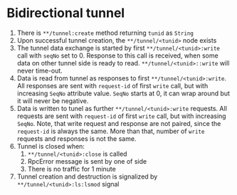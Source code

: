 
# Bidirectional tunnel

1. There is `**/tunnel:create` method returning `tunid` as `String`
1. Upon successful tunnel creation, the `**/tunnel/<tunid>` node exists
1. The tunnel data exchange is started by first `**/tunnel/<tunid>:write` call with `seqNo` set to 0. Response to this call is received,
   when some data on other tunnel side is ready to read. `**/tunnel/<tunid>::write` will never time-out.
1. Data is read from tunnel as responses to first `**/tunnel/<tunid>:write`. All responses are sent with `request-id` of first `write` call,
   but with increasing `SeqNo` attribute value. `SeqNo` starts at 0, it can wrap around but it will never be negative.
1. Data is written to tunel as further `**/tunnel/<tunid>:write` requests. All requests are sent with `request-id` of first `write` call, but with increasing `SeqNo`.
   Note, that write request and response are not paired, since the `request-id` is always the same. More than that, number of
   `write` requests and responses is not the same.
1. Tunnel is closed when:
   1. `**/tunnel/<tunid>:close` is called
   1. RpcError message is sent by one of side
   1. There is no traffic for 1 minute
1. Tunnel creation and destruction is signalized by `**/tunnel/<tunid>:ls:lsmod` signal
